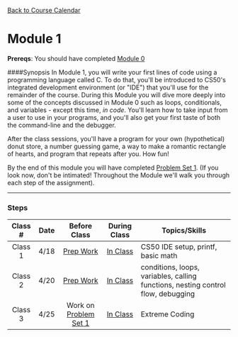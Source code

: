 [Back to Course Calendar](../../..)
# Module 1

**Prereqs**: You should have completed [Module 0](../../../module0)

####Synopsis
In Module 1, you will write your first lines of code using a programming language called C. To do that, you'll be introduced to CS50's integrated development environment (or "IDE") that you'll use for the remainder of the course. During this Module you will dive more deeply into some of the concepts discussed in Module 0 such as loops, conditionals, and variables - except this time, _in code_. You'll learn how to take input from a user to use in your programs, and you'll also get your first taste of both the command-line and the debugger. 

After the class sessions, you'll have a program for your own (hypothetical) donut store, a number guessing game, a way to make a romantic rectangle of hearts, and program that repeats after you. How fun!

By the end of this module you will have completed [Problem Set 1](./materials/problem-set). (If you look now, don't be intimated! Throughout the Module we'll walk you through each step of the assignment).

*** 

### Steps

Class # | Date | Before Class | During Class | Topics/Skills
:------:|:----:|:------------:|:------------:|-----------------------|
Class 1 | 4/18 | [Prep Work](./materials/class1-prep) | [In Class](./materials/class1) | CS50 IDE setup, printf, basic math |
Class 2 | 4/20 | [Prep Work](./materials/class2-prep) | [In Class](./materials/class2) | conditions, loops, variables, calling functions, nesting control flow, debugging |
Class 3 | 4/25 | Work on [Problem Set 1](./materials/problem-set)| [In Class](./materials/class3) | Extreme Coding


